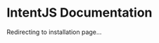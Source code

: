 <script>
window.location.href = '/docs/installation'
</script>

# IntentJS Documentation

Redirecting to installation page...
